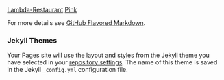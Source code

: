 
[Lambda-Restaurant](http://Siarhei-Chaptsau.github.io/Lambda-Restaurant/)
[Pink](http://Siarhei-Chaptsau.github.io/Pink/)





For more details see [GitHub Flavored Markdown](https://guides.github.com/features/mastering-markdown/).

### Jekyll Themes

Your Pages site will use the layout and styles from the Jekyll theme you have selected in your [repository settings](https://github.com/Siarhei-Chaptsau/Siarhei-Chaptsau.github.io/settings). The name of this theme is saved in the Jekyll `_config.yml` configuration file.
